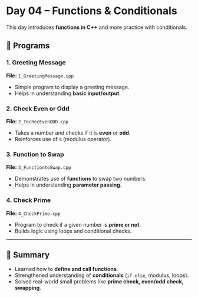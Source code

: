 # Day 04 – Functions & Conditionals

This day introduces **functions in C++** and more practice with conditionals.

## 📂 Programs

### 1. Greeting Message
**File:** `1_GreetingMessage.cpp`  
- Simple program to display a greeting message.  
- Helps in understanding **basic input/output**.

### 2. Check Even or Odd
**File:** `2_TochecEvenODD.cpp`  
- Takes a number and checks if it is **even** or **odd**.  
- Reinforces use of `%` (modulus operator).

### 3. Function to Swap
**File:** `3_FunctiontoSwap.cpp`  
- Demonstrates use of **functions** to swap two numbers.  
- Helps in understanding **parameter passing**.

### 4. Check Prime
**File:** `4_CheckPrime.cpp`  
- Program to check if a given number is **prime or not**.  
- Builds logic using loops and conditional checks.

---

## 📝 Summary
- Learned how to **define and call functions**.  
- Strengthened understanding of **conditionals** (`if-else`, modulus, loops).  
- Solved real-world small problems like **prime check, even/odd check, swapping**.  
